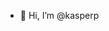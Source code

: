 - 👋 Hi, I’m @kasperp

<!---
kasperp/kasperp is a ✨ special ✨ repository because its `README.md` (this file) appears on your GitHub profile.
You can click the Preview link to take a look at your changes.
--->
